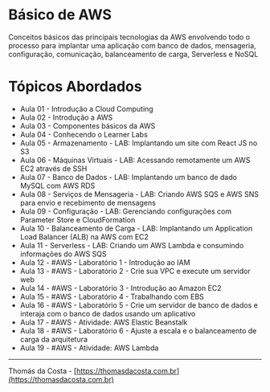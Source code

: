 # Básico de AWS

Conceitos básicos das principais tecnologias da AWS envolvendo todo o processo para implantar uma aplicação com banco de dados, mensageria, configuração, comunicação, balanceamento de carga, Serverless e NoSQL

# Tópicos Abordados

- Aula 01 - Introdução a Cloud Computing
- Aula 02 - Introdução a AWS
- Aula 03 - Componentes básicos da AWS
- Aula 04 - Conhecendo o Learner Labs
- Aula 05 - Armazenamento - LAB: Implantando um site com React JS no S3
- Aula 06 - Máquinas Virtuais - LAB: Acessando remotamente um AWS EC2 através de SSH
- Aula 07 - Banco de Dados - LAB: Implantando um banco de dado MySQL com AWS RDS
- Aula 08 - Serviços de Mensageria - LAB: Criando AWS SQS e AWS SNS para envio e recebimento de mensagens
- Aula 09 - Configuração - LAB: Gerenciando configurações com Parameter Store e CloudFormation
- Aula 10 - Balanceamento de Carga - LAB: Implantando um Application Load Balancer (ALB) na AWS com EC2
- Aula 11 - Serverless - LAB: Criando um AWS Lambda e consumindo informações do AWS SQS
- Aula 12 - #AWS - Laboratório 1 - Introdução ao IAM
- Aula 13 - #AWS - Laboratório 2 - Crie sua VPC e execute um servidor web
- Aula 14 - #AWS - Laboratório 3 - Introdução ao Amazon EC2
- Aula 15 - #AWS - Laboratório 4 - Trabalhando com EBS
- Aula 16 - #AWS - Laboratório 5 - Crie um servidor de banco de dados e interaja com o banco de dados usando um aplicativo
- Aula 17 - #AWS - Atividade: AWS Elastic Beanstalk
- Aula 18 - #AWS - Laboratório 6 - Ajuste a escala e o balanceamento de carga da arquitetura
- Aula 19 - #AWS - Atividade: AWS Lambda

---

Thomás da Costa - [https://thomasdacosta.com.br](https://thomasdacosta.com.br)